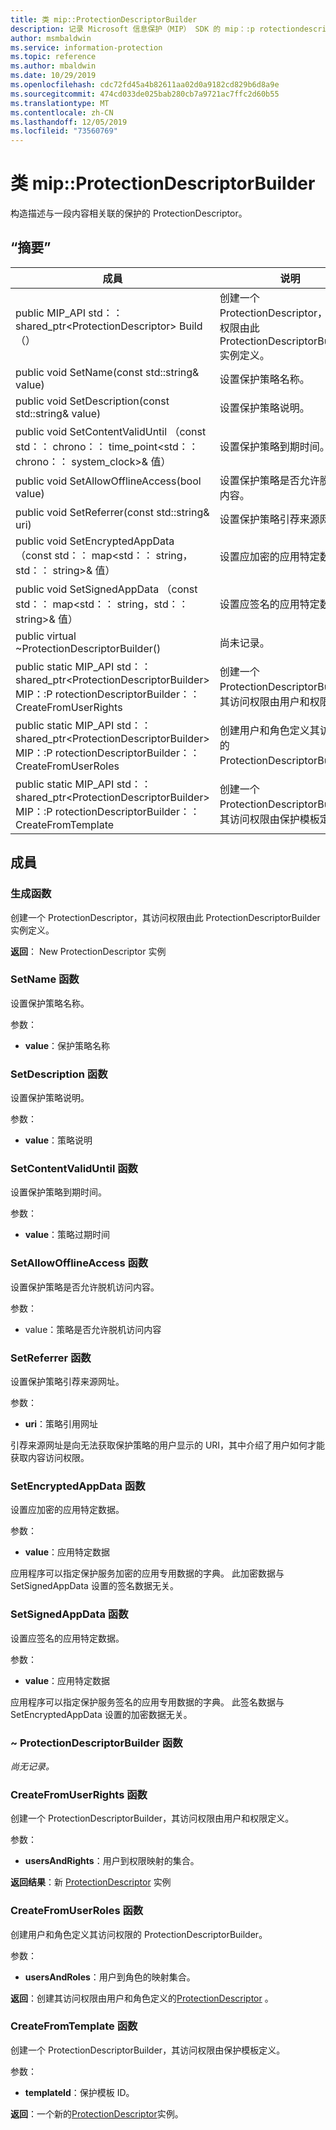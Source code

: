 ```yaml
---
title: 类 mip::ProtectionDescriptorBuilder
description: 记录 Microsoft 信息保护（MIP） SDK 的 mip：:p rotectiondescriptorbuilder 类。
author: msmbaldwin
ms.service: information-protection
ms.topic: reference
ms.author: mbaldwin
ms.date: 10/29/2019
ms.openlocfilehash: cdc72fd45a4b82611aa02d0a9182cd829b6d8a9e
ms.sourcegitcommit: 474cd033de025bab280cb7a9721ac7ffc2d60b55
ms.translationtype: MT
ms.contentlocale: zh-CN
ms.lasthandoff: 12/05/2019
ms.locfileid: "73560769"
---
```

# <a name="class-mipprotectiondescriptorbuilder"></a>类 mip::ProtectionDescriptorBuilder 
构造描述与一段内容相关联的保护的 ProtectionDescriptor。
  
## <a name="summary"></a>“摘要”
 成員                        | 说明                                
--------------------------------|---------------------------------------------
public MIP_API std：： shared_ptr\<ProtectionDescriptor\> Build （）  |  创建一个 ProtectionDescriptor，其访问权限由此 ProtectionDescriptorBuilder 实例定义。
public void SetName(const std::string& value)  |  设置保护策略名称。
public void SetDescription(const std::string& value)  |  设置保护策略说明。
public void SetContentValidUntil （const std：： chrono：： time_point\<std：： chrono：： system_clock\>& 值）  |  设置保护策略到期时间。
public void SetAllowOfflineAccess(bool value)  |  设置保护策略是否允许脱机访问内容。
public void SetReferrer(const std::string& uri)  |  设置保护策略引荐来源网址。
public void SetEncryptedAppData （const std：： map\<std：： string，std：： string\>& 值）  |  设置应加密的应用特定数据。
public void SetSignedAppData （const std：： map\<std：： string，std：： string\>& 值）  |  设置应签名的应用特定数据。
public virtual ~ProtectionDescriptorBuilder()  | 尚未记录。
public static MIP_API std：： shared_ptr&lt;ProtectionDescriptorBuilder&gt; MIP：:P rotectionDescriptorBuilder：： CreateFromUserRights | 创建一个 ProtectionDescriptorBuilder，其访问权限由用户和权限定义。
public static MIP_API std：： shared_ptr&lt;ProtectionDescriptorBuilder&gt; MIP：:P rotectionDescriptorBuilder：： CreateFromUserRoles | 创建用户和角色定义其访问权限的 ProtectionDescriptorBuilder。
public static MIP_API std：： shared_ptr&lt;ProtectionDescriptorBuilder&gt; MIP：:P rotectionDescriptorBuilder：： CreateFromTemplate | 创建一个 ProtectionDescriptorBuilder，其访问权限由保护模板定义。 

## <a name="members"></a>成員
  
### <a name="build-function"></a>生成函数
创建一个 ProtectionDescriptor，其访问权限由此 ProtectionDescriptorBuilder 实例定义。

  
**返回**： New ProtectionDescriptor 实例
  
### <a name="setname-function"></a>SetName 函数
设置保护策略名称。

参数：  
* **value**：保护策略名称


  
### <a name="setdescription-function"></a>SetDescription 函数
设置保护策略说明。

参数：  
* **value**：策略说明


  
### <a name="setcontentvaliduntil-function"></a>SetContentValidUntil 函数
设置保护策略到期时间。

参数：  
* **value**：策略过期时间


  
### <a name="setallowofflineaccess-function"></a>SetAllowOfflineAccess 函数
设置保护策略是否允许脱机访问内容。

参数：  
* value：策略是否允许脱机访问内容


  
### <a name="setreferrer-function"></a>SetReferrer 函数
设置保护策略引荐来源网址。

参数：  
* **uri**：策略引用网址


引荐来源网址是向无法获取保护策略的用户显示的 URI，其中介绍了用户如何才能获取内容访问权限。
  
### <a name="setencryptedappdata-function"></a>SetEncryptedAppData 函数
设置应加密的应用特定数据。

参数：  
* **value**：应用特定数据


应用程序可以指定保护服务加密的应用专用数据的字典。 此加密数据与 SetSignedAppData 设置的签名数据无关。
  
### <a name="setsignedappdata-function"></a>SetSignedAppData 函数
设置应签名的应用特定数据。

参数：  
* **value**：应用特定数据


应用程序可以指定保护服务签名的应用专用数据的字典。 此签名数据与 SetEncryptedAppData 设置的加密数据无关。
  
### <a name="protectiondescriptorbuilder-function"></a>~ ProtectionDescriptorBuilder 函数
_尚无记录。_

### <a name="createfromuserrights-function"></a>CreateFromUserRights 函数
创建一个 ProtectionDescriptorBuilder，其访问权限由用户和权限定义。

参数：
* **usersAndRights**：用户到权限映射的集合。

**返回结果**：新 [ProtectionDescriptor](class_mip_protectiondescriptor.md) 实例 

### <a name="createfromuserroles-function"></a>CreateFromUserRoles 函数
创建用户和角色定义其访问权限的 ProtectionDescriptorBuilder。

参数：
* **usersAndRoles**：用户到角色的映射集合。

**返回**：创建其访问权限由用户和角色定义的[ProtectionDescriptor](class_mip_protectiondescriptor.md) 。

### <a name="createfromtemplate-function"></a>CreateFromTemplate 函数
创建一个 ProtectionDescriptorBuilder，其访问权限由保护模板定义。 

参数：
* **templateId**：保护模板 ID。

**返回**：一个新的[ProtectionDescriptor](class_mip_protectiondescriptor.md)实例。